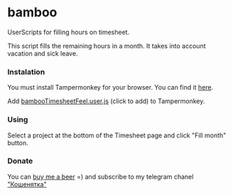 # bamboo
UserScripts for filling hours on timesheet.

This script fills the remaining hours in a month. It takes into account vacation and sick leave.

### Instalation
You must install Tampermonkey for your browser. You can find it [here](https://www.tampermonkey.net/).

Add [bambooTimesheetFeel.user.js](https://github.com/nimspy/bamboo/raw/main/bambooTimesheetFeel.user.js) (click to add) to Tampermonkey.

### Using
Select a project at the bottom of the Timesheet page and click "Fill month" button.

### Donate
You can [buy me a beer](https://send.monobank.ua/emvG6RnAH) =) and subscribe to my telegram chanel ["Кошенятка"](https://t.me/cats_in_ua)

